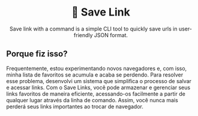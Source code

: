 <h1 align="center">🔗 Save Link</h1>
<p align="center">Save link with a command is a simple CLI tool to quickly save urls in user-friendly JSON format.</p>

## Porque fiz isso?
Frequentemente, estou experimentando novos navegadores e, com isso, minha lista de favoritos se acumula e acaba se perdendo. Para resolver esse problema, desenvolvi um sistema que simplifica o processo de salvar e acessar links. Com o Save Links, você pode armazenar e gerenciar seus links favoritos de maneira eficiente, acessando-os facilmente a partir de qualquer lugar através da linha de comando. Assim, você nunca mais perderá seus links importantes ao trocar de navegador.